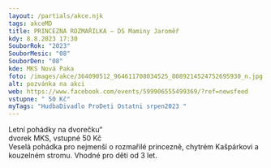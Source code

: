 ```yaml
---
layout: /partials/akce.njk
tags: akceMD
title: PRINCEZNA ROZMAŘILKA – DS Maminy Jaroměř
kdy: 8.8.2023 17:30
SouborRok: "2023"
SouborMesic: "08"
SouborDen: "08"
kde: MKS Nová Paka
foto: /images/akce/364090512_964611708034525_8089214524752695930_n.jpg
alt: pozvánka na akci
web: https://www.facebook.com/events/599906555499369/?ref=newsfeed
vstupne: " 50 Kč"
myTags: "HudbaDivadlo ProDeti Ostatni srpen2023 "
---
```

<!--StartFragment-->

Letní pohádky na dvorečku“\
dvorek MKS, vstupné 50 Kč\
Veselá pohádka pro nejmenší o rozmařilé princezně, chytrém Kašpárkovi a kouzelném stromu. Vhodné pro děti od 3 let.

<!--EndFragment-->